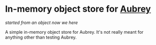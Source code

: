 In-memory object store for [Aubrey](https://github.com/EvanHahn/Aubrey)
=================================

*started from an object now we here*

A simple in-memory object store for Aubrey. It's not really meant for anything other than testing Aubrey.
